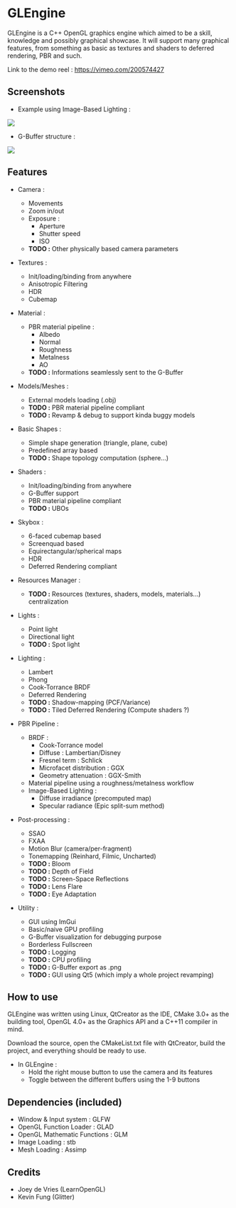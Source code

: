 GLEngine
======
GLEngine is a C++ OpenGL graphics engine which aimed to be a skill, knowledge and possibly graphical showcase. It will support many graphical features, from something as basic as textures and shaders to deferred rendering, PBR and such.

Link to the demo reel : https://vimeo.com/200574427

Screenshots
------

* Example using Image-Based Lighting :

![](http://image.noelshack.com/fichiers/2017/01/1483649757-glengine1.png)
* G-Buffer structure :

![](http://image.noelshack.com/fichiers/2016/52/1483180466-glengine2.png)


Features
------

* Camera :
    * Movements
    * Zoom in/out
    * Exposure :
        * Aperture
        * Shutter speed
        * ISO
    * **TODO :** Other physically based camera parameters

* Textures :
    * Init/loading/binding from anywhere
	* Anisotropic Filtering
    * HDR
    * Cubemap

* Material :
	* PBR material pipeline :
		* Albedo
        * Normal
		* Roughness
		* Metalness
		* AO
	* **TODO :** Informations seamlessly sent to the G-Buffer

* Models/Meshes :
    * External models loading (.obj)
    * **TODO :** PBR material pipeline compliant
    * **TODO :** Revamp & debug to support kinda buggy models

* Basic Shapes :
    * Simple shape generation (triangle, plane, cube)
    * Predefined array based
    * **TODO :** Shape topology computation (sphere...)

* Shaders :
    * Init/loading/binding from anywhere
    * G-Buffer support
    * PBR material pipeline compliant
	* **TODO :** UBOs

* Skybox :
    * 6-faced cubemap based
    * Screenquad based
    * Equirectangular/spherical maps
    * HDR
    * Deferred Rendering compliant
    
* Resources Manager :
    * **TODO :** Resources (textures, shaders, models, materials...) centralization

* Lights :
    * Point light
    * Directional light
    * **TODO :** Spot light

* Lighting :
    * Lambert
    * Phong
    * Cook-Torrance BRDF
    * Deferred Rendering
    * **TODO :** Shadow-mapping (PCF/Variance)
    * **TODO :** Tiled Deferred Rendering (Compute shaders ?)

* PBR Pipeline :
    * BRDF :
        * Cook-Torrance model
        * Diffuse : Lambertian/Disney
        * Fresnel term : Schlick
        * Microfacet distribution : GGX
        * Geometry attenuation : GGX-Smith
    * Material pipeline using a roughness/metalness workflow
    * Image-Based Lighting :
        * Diffuse irradiance (precomputed map)
        * Specular radiance (Epic split-sum method)

* Post-processing :
	* SSAO
    * FXAA
    * Motion Blur (camera/per-fragment)
    * Tonemapping (Reinhard, Filmic, Uncharted)
	* **TODO :** Bloom
	* **TODO :** Depth of Field
	* **TODO :** Screen-Space Reflections
	* **TODO :** Lens Flare
	* **TODO :** Eye Adaptation
 
* Utility :
    * GUI using ImGui
    * Basic/naive GPU profiling
    * G-Buffer visualization for debugging purpose
	* Borderless Fullscreen
    * **TODO :** Logging
    * **TODO :** CPU profiling
    * **TODO :** G-Buffer export as .png
    * **TODO :** GUI using Qt5 (which imply a whole project revamping)

How to use
------
GLEngine was written using Linux, QtCreator as the IDE, CMake 3.0+ as the building tool, OpenGL 4.0+ as the Graphics API and a C++11 compiler in mind.

Download the source, open the CMakeList.txt file with QtCreator, build the project, and everything should be ready to use.

* In GLEngine :
    * Hold the right mouse button to use the camera and its features
    * Toggle between the different buffers using the 1-9 buttons

Dependencies (included)
------
- Window & Input system : GLFW
- OpenGL Function Loader : GLAD
- OpenGL Mathematic Functions : GLM
- Image Loading : stb
- Mesh Loading : Assimp

Credits
------
- Joey de Vries (LearnOpenGL)
- Kevin Fung (Glitter)
